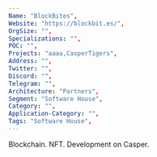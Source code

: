 ```yaml
--- 
Name: "BlockBites", 
Website: "https://blockbit.es/", 
OrgSize: "",
Specializations: "",
POC: "",
Projects: "aaaa,CasperTigers",
Address: "",
Twitter: "", 
Discord: "",
Telegram: "",
Architecture: "Partners",
Segment: "Software House",
Category: "",
Application-Category: "",
Tags: "Software House",
--- 
```

<!--lang:en--> 
Blockchain. NFT. Development on Casper.
<!--lang:es--] 
cadena de bloques. NFT. Desarrollo en Casper.
<!--lang:de--] 
Blockchain. NFT. Entwicklung auf Casper.
<!--lang:fr--] 
Chaîne de blocs. NFT. Développement sur Casper.
<!--lang:pl--] 
Łańcuch bloków. NFT. Rozwój na Casper.
<!--lang:uk--] 
Блокчейн. NFT. Розробка на Casper.
[!--lang:*--> 

